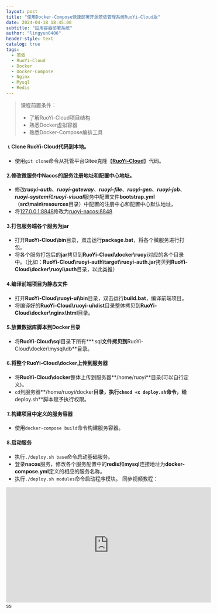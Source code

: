```yaml
---
layout: post
title: "使用Docker-Compose快速部署开源若依管理系统RuoYi-Cloud版"
date: 2024-04-18 18:45:00
subtitle: "应用容器部署系统"
author: "lingyun0406"
header-style: text
catalog: true
tags:
  - 若依
  - RuoYi-Cloud
  - Docker
  - Docker-Compose
  - Nginx
  - Mysql
  - Redis
---
```



> 课程前置条件：
>
> - 了解RuoYi-Cloud项目结构
> - 熟悉Docker虚拟容器
> - 熟悉Docker-Compose编排工具


#### ⒈Clone RuoYi-Cloud代码到本地。

+ 使用`git clone`命令从托管平台Gitee克隆【**[RuoYi-Cloud](https://gitee.com/y_project/RuoYi-Cloud)**】代码。

#### ⒉修改微服务中Nacos的服务注册地址和配置中心地址。

+ 修改***ruoyi-auth***、***ruoyi-gateway***、***ruoyi-file***、***ruoyi-gen***、***ruoyi-job***、***ruoyi-system***和***ruoyi-visual***服务中配置文件**bootstrap.yml**（**src\main\resources**目录）中配置的注册中心和配置中心默认地址，
+ 将[127.0.0.1:8848]()修改为[ruoyi-nacos:8848]()

#### ⒊打包服务端各个服务为jar

+ 打开**RuoYi-Cloud\bin**目录，双击运行**package.bat**，将各个微服务进行打包。
+ 将各个服务打包后的**jar**拷贝到**RuoYi-Cloud\docker\ruoyi**对应的各个目录中。（比如：**RuoYi-Cloud\ruoyi-auth\target\ruoyi-auth.jar**拷贝到**RuoYi-Cloud\docker\ruoyi\auth**目录，以此类推）


#### ⒋编译前端项目为静态文件

+ 打开**RuoYi-Cloud\ruoyi-ui\bin**目录，双击运行**build.bat**，编译前端项目。
+ 将编译好的**RuoYi-Cloud\ruoyi-ui\dist**目录整体拷贝到**RuoYi-Cloud\docker\nginx\html**目录。

#### ⒌放置数据库脚本到Docker目录

+ 将**RuoYi-Cloud\sql**目录下所有***.sql**文件拷贝到**RuoYi-Cloud\docker\mysql\db**目录。

#### ⒍将整个RuoYi-Cloud\docker上传到服务器

+ 将**RuoYi-Cloud\docker**整体上传到服务器**/home/ruoyi**目录(可以自行定义)。
+ `cd`到服务器**/home/ruoyi/docker**目录，执行`chmod +x deploy.sh`命令，给**deploy.sh**脚本赋予执行权限。

#### ⒎构建项目中定义的服务容器

+ 使用`docker-compose build`命令构建服务容器。

#### ⒏启动服务

+ 执行`./deploy.sh base`命令启动基础服务。
+ 登录**nacos**服务，修改各个服务配置中的**redis**和**mysql**连接地址为**docker-compose.yml**定义的相应的服务名称。
+ 执行`./deploy.sh modules`命令启动程序模块。
同步视频教程：
<iframe width="560" height="315" src="https://www.youtube.com/embed/G0WtfMyRI_M?si=mimmqujTy2KQVXWG" title="YouTube video player" frameborder="0" allow="accelerometer; autoplay; clipboard-write; encrypted-media; gyroscope; picture-in-picture; web-share" referrerpolicy="strict-origin-when-cross-origin" allowfullscreen></iframe>ss